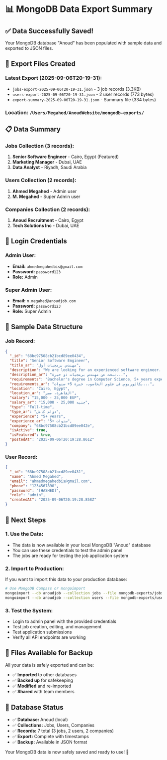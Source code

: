 # 📊 MongoDB Data Export Summary

## ✅ **Data Successfully Saved!**

Your MongoDB database "Anoud" has been populated with sample data and exported to JSON files.

## 📁 **Export Files Created**

### **Latest Export (2025-09-06T20-19-31):**
- `jobs-export-2025-09-06T20-19-31.json` - 3 job records (3.3KB)
- `users-export-2025-09-06T20-19-31.json` - 2 user records (773 bytes)
- `export-summary-2025-09-06T20-19-31.json` - Summary file (334 bytes)

### **Location:** `/Users/Megahed/AnoudWebsite/mongodb-exports/`

## 📋 **Data Summary**

### **Jobs Collection (3 records):**
1. **Senior Software Engineer** - Cairo, Egypt (Featured)
2. **Marketing Manager** - Dubai, UAE
3. **Data Analyst** - Riyadh, Saudi Arabia

### **Users Collection (2 records):**
1. **Ahmed Megahed** - Admin user
2. **M. Megahed** - Super Admin user

### **Companies Collection (2 records):**
1. **Anoud Recruitment** - Cairo, Egypt
2. **Tech Solutions Inc** - Dubai, UAE

## 🔐 **Login Credentials**

### **Admin User:**
- **Email:** `ahmedmegahedbis@gmail.com`
- **Password:** `password123`
- **Role:** Admin

### **Super Admin User:**
- **Email:** `m.megahed@anoudjob.com`
- **Password:** `password123`
- **Role:** Super Admin

## 📄 **Sample Data Structure**

### **Job Record:**
```json
{
  "_id": "68bc97508cb21bcd89ee0434",
  "title": "Senior Software Engineer",
  "title_ar": "مهندس برمجيات أول",
  "description": "We are looking for an experienced software engineer...",
  "description_ar": "نبحث عن مهندس برمجيات ذو خبرة...",
  "requirements": "Bachelor's degree in Computer Science, 5+ years experience...",
  "requirements_ar": "بكالوريوس في علوم الحاسوب، خبرة 5+ سنوات...",
  "location": "Cairo, Egypt",
  "location_ar": "القاهرة، مصر",
  "salary": "15,000 - 25,000 EGP",
  "salary_ar": "15,000 - 25,000 جنيه",
  "type": "Full-time",
  "type_ar": "دوام كامل",
  "experience": "5+ years",
  "experience_ar": "5+ سنوات",
  "company": "68bc97508cb21bcd89ee042e",
  "isActive": true,
  "isFeatured": true,
  "postedAt": "2025-09-06T20:19:28.861Z"
}
```

### **User Record:**
```json
{
  "_id": "68bc97508cb21bcd89ee0431",
  "name": "Ahmed Megahed",
  "email": "ahmedmegahedbis@gmail.com",
  "phone": "1234567890",
  "password": "[HASHED]",
  "role": "admin",
  "createdAt": "2025-09-06T20:19:28.858Z"
}
```

## 🚀 **Next Steps**

### **1. Use the Data:**
- The data is now available in your local MongoDB "Anoud" database
- You can use these credentials to test the admin panel
- The jobs are ready for testing the job application system

### **2. Import to Production:**
If you want to import this data to your production database:
```bash
# Use MongoDB Compass or mongoimport
mongoimport --db anoudjob --collection jobs --file mongodb-exports/jobs-export-2025-09-06T20-19-31.json
mongoimport --db anoudjob --collection users --file mongodb-exports/users-export-2025-09-06T20-19-31.json
```

### **3. Test the System:**
- Login to admin panel with the provided credentials
- Test job creation, editing, and management
- Test application submissions
- Verify all API endpoints are working

## 📝 **Files Available for Backup**

All your data is safely exported and can be:
- ✅ **Imported** to other databases
- ✅ **Backed up** for safekeeping
- ✅ **Modified** and re-imported
- ✅ **Shared** with team members

## 🎯 **Database Status**

- ✅ **Database:** Anoud (local)
- ✅ **Collections:** Jobs, Users, Companies
- ✅ **Records:** 7 total (3 jobs, 2 users, 2 companies)
- ✅ **Export:** Complete with timestamps
- ✅ **Backup:** Available in JSON format

Your MongoDB data is now safely saved and ready to use! 🎉
